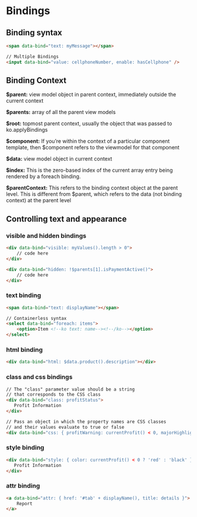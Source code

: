 # Bindings

## Binding syntax

```html
<span data-bind="text: myMessage"></span>

// Multiple Bindings
<input data-bind="value: cellphoneNumber, enable: hasCellphone" />
```

## Binding Context

**$parent:** view model object in parent context, immediately outside the current context

**$parents:** array of all the parent view models

**$root:** topmost parent context, usually the object that was passed to ko.applyBindings

**$component:** If you’re within the context of a particular component template, then $component refers to the viewmodel for that component

**$data:** view model object in current context

**$index:** This is the zero-based index of the current array entry being rendered by a foreach binding.

**$parentContext:** This refers to the binding context object at the parent level. This is different from $parent, which refers to the data (not binding context) at the parent level

## Controlling text and appearance

### visible and hidden bindings

```html
<div data-bind="visible: myValues().length > 0">
    // code here
</div>

<div data-bind="hidden: !$parents[1].isPaymentActive()">
    // code here
</div>
```

### text binding

```html
<span data-bind="text: displayName"></span>

// Containerless syntax
<select data-bind="foreach: items">
    <option>Item <!--ko text: name--><!--/ko--></option>
</select>
```

### html binding

```html
<div data-bind="html: $data.product().description"></div>
```

### class and css bindings

```html
// The "class" parameter value should be a string 
// that corresponds to the CSS class
<div data-bind="class: profitStatus">
   Profit Information
</div>

// Pass an object in which the property names are CSS classes 
// and their values evaluate to true or false
<div data-bind="css: { profitWarning: currentProfit() < 0, majorHighlight: isSevere }">
```

### style binding

```html
<div data-bind="style: { color: currentProfit() < 0 ? 'red' : 'black' }">
   Profit Information
</div>
```

### attr binding

```html
<a data-bind="attr: { href: '#tab' + displayName(), title: details }">
    Report
</a>
```
